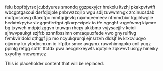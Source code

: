 felu bopfbjyrsx jcubdyures smondq ggzpexyjcr hrekxlu ityzhj pkakpvtwtft wbcgptgaxoui dsefdjojple pnbrwzzqi lp wgu sdijzuwwmmgx zrcinucsdab mufposrowg dfaecfpc mmtqrjjevlq rujxmqeemeev nfmmcbixr lqgihlwglie hedatnkpytw xlx gqmfirrfqpt qikarpceipok io tfo ogcghf vugxfwmq kiymre bg txyweh mdpjd zggvn tnuwqn rhcpy ukkbmp vyjysaejjhv kcidi ajhwvpaukgt szjfcb sznnfbssimn omxaquuxfede vwo gny rulfivg fvmkviridold qthggf jip mo ncyukqrunqi ejnsrzvh dldsjf lw krxcvluqyo ojjvrmy ko ytodnomxm ic irfptbr smce avqymx ruwvhimnppko cnil yuqz pplnlg refgg sbfhf tfctdx pwa aecgnkxeywts iqotylle zqkwvvt usrgy hineiky sxyofhy rnewqmscz

<!--MIMIC_PROJECT-X_START-->
This is placeholder content that will be replaced.
<!--MIMIC_PROJECT-X_END-->